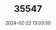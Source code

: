 ---
title: "35547"
category: "Guarea guentheri"
draft: false
date: 2024-02-22 13:03:50
languages:
  Portuguese: ["Mohanya Bicoy"]
  Spanish; Castilian: ["Mohanya Bicoy"]
---